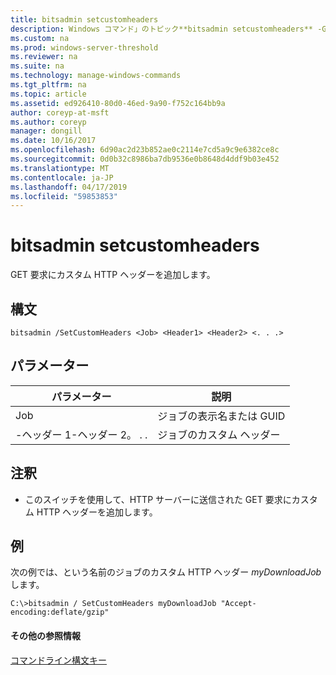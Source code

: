 ```yaml
---
title: bitsadmin setcustomheaders
description: Windows コマンド」のトピック**bitsadmin setcustomheaders** -GET 要求にカスタム HTTP ヘッダーを追加します。
ms.custom: na
ms.prod: windows-server-threshold
ms.reviewer: na
ms.suite: na
ms.technology: manage-windows-commands
ms.tgt_pltfrm: na
ms.topic: article
ms.assetid: ed926410-80d0-46ed-9a90-f752c164bb9a
author: coreyp-at-msft
ms.author: coreyp
manager: dongill
ms.date: 10/16/2017
ms.openlocfilehash: 6d90ac2d23b852ae0c2114e7cd5a9c9e6382ce8c
ms.sourcegitcommit: 0d0b32c8986ba7db9536e0b8648d4ddf9b03e452
ms.translationtype: MT
ms.contentlocale: ja-JP
ms.lasthandoff: 04/17/2019
ms.locfileid: "59853853"
---
```

# <a name="bitsadmin-setcustomheaders"></a>bitsadmin setcustomheaders



GET 要求にカスタム HTTP ヘッダーを追加します。

## <a name="syntax"></a>構文

```
bitsadmin /SetCustomHeaders <Job> <Header1> <Header2> <. . .>
```

## <a name="parameters"></a>パラメーター

|パラメーター|説明|
|---------|-----------|
|Job|ジョブの表示名または GUID|
|-ヘッダー 1-ヘッダー 2。 . .|ジョブのカスタム ヘッダー|

## <a name="remarks"></a>注釈

-   このスイッチを使用して、HTTP サーバーに送信された GET 要求にカスタム HTTP ヘッダーを追加します。

## <a name="BKMK_examples"></a>例

次の例では、という名前のジョブのカスタム HTTP ヘッダー *myDownloadJob*します。
```
C:\>bitsadmin / SetCustomHeaders myDownloadJob "Accept-encoding:deflate/gzip"
```

#### <a name="additional-references"></a>その他の参照情報

[コマンドライン構文キー](command-line-syntax-key.md)